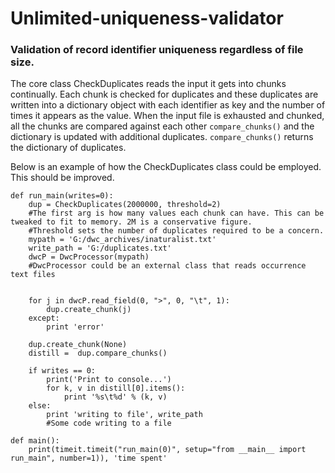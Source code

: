 # Unlimited-uniqueness-validator
### Validation of record identifier uniqueness regardless of file size.

The core class CheckDuplicates reads the input it gets into chunks continually. Each chunk is checked for duplicates and these duplicates are written into a dictionary object with each identifier as key and the number of times it appears as the value.
When the input file is exhausted and chunked, all the chunks are compared against each other `compare_chunks()` and the dictionary is updated with additional duplicates. `compare_chunks()` returns the dictionary of duplicates.  

Below is an example of how the CheckDuplicates class could be employed. This should be improved.


```
def run_main(writes=0):
    dup = CheckDuplicates(2000000, threshold=2)
    #The first arg is how many values each chunk can have. This can be tweaked to fit to memory. 2M is a conservative figure.
    #Threshold sets the number of duplicates required to be a concern.  
    mypath = 'G:/dwc_archives/inaturalist.txt'
    write_path = 'G:/duplicates.txt'
    dwcP = DwcProcessor(mypath)
    #DwcProcessor could be an external class that reads occurrence text files

    
    for j in dwcP.read_field(0, ">", 0, "\t", 1):        
        dup.create_chunk(j)
    except:
        print 'error'
	
    dup.create_chunk(None)
    distill =  dup.compare_chunks()

    if writes == 0:
        print('Print to console...')
        for k, v in distill[0].items():
            print '%s\t%d' % (k, v)
    else:
        print 'writing to file', write_path
        #Some code writing to a file
		
def main():
    print(timeit.timeit("run_main(0)", setup="from __main__ import run_main", number=1)), 'time spent'
```

